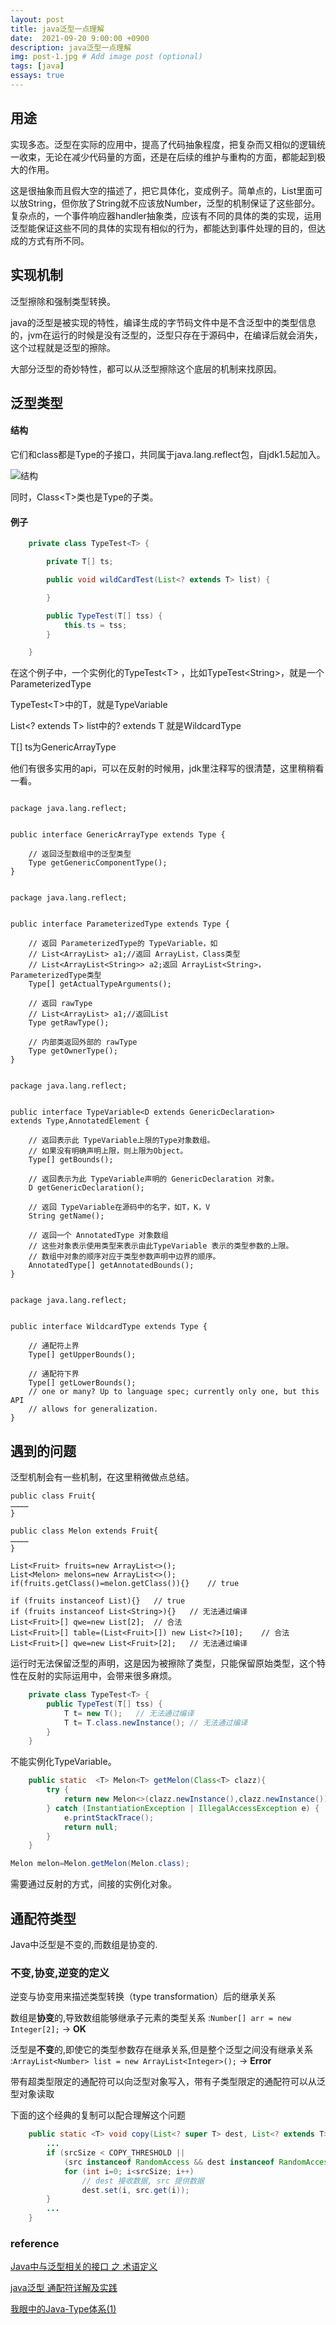 ```yaml
---
layout: post
title: java泛型一点理解
date:  2021-09-20 9:00:00 +0900
description: java泛型一点理解
img: post-1.jpg # Add image post (optional)
tags: [java]
essays: true 
---
```



## 用途

实现多态。泛型在实际的应用中，提高了代码抽象程度，把复杂而又相似的逻辑统一收束，无论在减少代码量的方面，还是在后续的维护与重构的方面，都能起到极大的作用。

这是很抽象而且假大空的描述了，把它具体化，变成例子。简单点的，List里面可以放String，但你放了String就不应该放Number，泛型的机制保证了这些部分。复杂点的，一个事件响应器handler抽象类，应该有不同的具体的类的实现，运用泛型能保证这些不同的具体的实现有相似的行为，都能达到事件处理的目的，但达成的方式有所不同。

## 实现机制

泛型擦除和强制类型转换。

java的泛型是被实现的特性，编译生成的字节码文件中是不含泛型中的类型信息的，jvm在运行的时候是没有泛型的，泛型只存在于源码中，在编译后就会消失，这个过程就是泛型的擦除。

大部分泛型的奇妙特性，都可以从泛型擦除这个底层的机制来找原因。

## 泛型类型

#### 结构

它们和class都是Type的子接口，共同属于java.lang.reflect包，自jdk1.5起加入。

![结构](https://raw.githubusercontent.com/nyaaarlathotep/nyaaar.github.io/gh-pages/assets/images/typeAndSubClass.jpg)

同时，Class\<T\>类也是Type的子类。

#### 例子

```java
    private class TypeTest<T> {

        private T[] ts;

        public void wildCardTest(List<? extends T> list) {

        }

        public TypeTest(T[] tss) {
            this.ts = tss;
        }

    }

```

在这个例子中，一个实例化的TypeTest\<T\> ，比如TypeTest\<String\>，就是一个ParameterizedType 

TypeTest\<T\>中的T，就是TypeVariable

List<? extends T> list中的? extends T 就是WildcardType

T[] ts为GenericArrayType

他们有很多实用的api，可以在反射的时候用，jdk里注释写的很清楚，这里稍稍看一看。

```

package java.lang.reflect;


public interface GenericArrayType extends Type {

	// 返回泛型数组中的泛型类型
    Type getGenericComponentType();
}

```

```

package java.lang.reflect;


public interface ParameterizedType extends Type {
	
	// 返回 ParameterizedType的 TypeVariable，如
	// List<ArrayList> a1;//返回 ArrayList，Class类型
	// List<ArrayList<String>> a2;返回 ArrayList<String>， ParameterizedType类型
    Type[] getActualTypeArguments();

	// 返回 rawType
	// List<ArrayList> a1;//返回List
    Type getRawType();

	// 内部类返回外部的 rawType
    Type getOwnerType();
}

```

```

package java.lang.reflect;


public interface TypeVariable<D extends GenericDeclaration> 
extends Type,AnnotatedElement {

	// 返回表示此 TypeVariable上限的Type对象数组。 
	// 如果没有明确声明上限，则上限为Object。
    Type[] getBounds();

	// 返回表示为此 TypeVariable声明的 GenericDeclaration 对象。 
    D getGenericDeclaration();

	// 返回 TypeVariable在源码中的名字，如T，K，V
    String getName();

	// 返回一个 AnnotatedType 对象数组
	// 这些对象表示使用类型来表示由此TypeVariable 表示的类型参数的上限。 
    // 数组中对象的顺序对应于类型参数声明中边界的顺序。
    AnnotatedType[] getAnnotatedBounds();
}
```

```

package java.lang.reflect;


public interface WildcardType extends Type {

	// 通配符上界
    Type[] getUpperBounds();

	// 通配符下界
    Type[] getLowerBounds();
    // one or many? Up to language spec; currently only one, but this API
    // allows for generalization.
}
```

## 遇到的问题

泛型机制会有一些机制，在这里稍微做点总结。

```
public class Fruit{
…………
}

public class Melon extends Fruit{
…………
}

List<Fruit> fruits=new ArrayList<>();
List<Melon> melons=new ArrayList<>();
if(fruits.getClass()=melon.getClass()){}	// true

if (fruits instanceof List){}	// true
if (fruits instanceof List<String>){}	// 无法通过编译
List<Fruit>[] qwe=new List[2];	// 合法
List<Fruit>[] table=(List<Fruit>[]) new List<?>[10];	// 合法
List<Fruit>[] qwe=new List<Fruit>[2];	// 无法通过编译

```

运行时无法保留泛型的声明，这是因为被擦除了类型，只能保留原始类型，这个特性在反射的实际运用中，会带来很多麻烦。

```java
    private class TypeTest<T> {
        public TypeTest(T[] tss) {
            T t= new T();	// 无法通过编译
            T t= T.class.newInstance();	// 无法通过编译
        }
    }

```

不能实例化TypeVariable。

```java
    public static  <T> Melon<T> getMelon(Class<T> clazz){
        try {
            return new Melon<>(clazz.newInstance(),clazz.newInstance());
        } catch (InstantiationException | IllegalAccessException e) {
            e.printStackTrace();
            return null;
        }
    }

Melon melon=Melon.getMelon(Melon.class);
```

需要通过反射的方式，间接的实例化对象。

## 通配符类型

Java中泛型是不变的,而数组是协变的.

### 不变,协变,逆变的定义

逆变与协变用来描述类型转换（type transformation）后的继承关系

数组是**协变**的,导致数组能够继承子元素的类型关系 :`Number[] arr = new Integer[2];` -> **OK**

泛型是**不变**的,即使它的类型参数存在继承关系,但是整个泛型之间没有继承关系 :`ArrayList<Number> list = new ArrayList<Integer>();` -> **Error**

带有超类型限定的通配符可以向泛型对象写入，带有子类型限定的通配符可以从泛型对象读取

下面的这个经典的复制可以配合理解这个问题

```java
    public static <T> void copy(List<? super T> dest, List<? extends T> src) {
        ...
        if (srcSize < COPY_THRESHOLD ||
            (src instanceof RandomAccess && dest instanceof RandomAccess)) {
            for (int i=0; i<srcSize; i++)
                // dest 接收数据, src 提供数据
                dest.set(i, src.get(i));
        }
        ...
    }
```

### reference

[Java中与泛型相关的接口 之 术语定义](https://www.jianshu.com/p/da21b3a59b47)

[java泛型 通配符详解及实践](https://www.jianshu.com/p/e3d58360e51f)

[我眼中的Java-Type体系(1)](https://www.jianshu.com/p/7649f86614d3)
